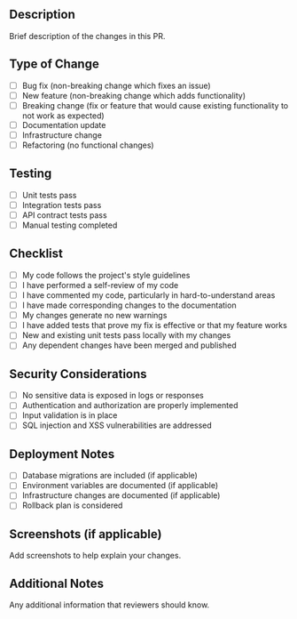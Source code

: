 ## Description

Brief description of the changes in this PR.

## Type of Change

- [ ] Bug fix (non-breaking change which fixes an issue)
- [ ] New feature (non-breaking change which adds functionality)
- [ ] Breaking change (fix or feature that would cause existing functionality to not work as expected)
- [ ] Documentation update
- [ ] Infrastructure change
- [ ] Refactoring (no functional changes)

## Testing

- [ ] Unit tests pass
- [ ] Integration tests pass
- [ ] API contract tests pass
- [ ] Manual testing completed

## Checklist

- [ ] My code follows the project's style guidelines
- [ ] I have performed a self-review of my code
- [ ] I have commented my code, particularly in hard-to-understand areas
- [ ] I have made corresponding changes to the documentation
- [ ] My changes generate no new warnings
- [ ] I have added tests that prove my fix is effective or that my feature works
- [ ] New and existing unit tests pass locally with my changes
- [ ] Any dependent changes have been merged and published

## Security Considerations

- [ ] No sensitive data is exposed in logs or responses
- [ ] Authentication and authorization are properly implemented
- [ ] Input validation is in place
- [ ] SQL injection and XSS vulnerabilities are addressed

## Deployment Notes

- [ ] Database migrations are included (if applicable)
- [ ] Environment variables are documented (if applicable)
- [ ] Infrastructure changes are documented (if applicable)
- [ ] Rollback plan is considered

## Screenshots (if applicable)

Add screenshots to help explain your changes.

## Additional Notes

Any additional information that reviewers should know.
